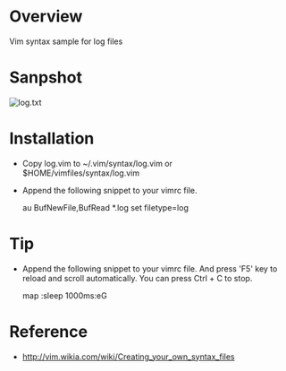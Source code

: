 Overview
=========================

Vim syntax sample for log files

Sanpshot
=========================
![log.txt](https://raw.github.com/muscly/VimSyntaxForLog/master/log.txt.png)


Installation
=========================
* Copy log.vim to ~/.vim/syntax/log.vim or $HOME/vimfiles/syntax/log.vim
* Append the following snippet to your vimrc file.

	au BufNewFile,BufRead *.log set filetype=log
	 
Tip
=========================
* Append the following snippet to your vimrc file. And press 'F5' key to reload and scroll automatically. You can press Ctrl + C to stop.

	map <F5> :sleep 1000ms<CR>:e<CR>G<F5>

Reference
=========================
* http://vim.wikia.com/wiki/Creating_your_own_syntax_files
